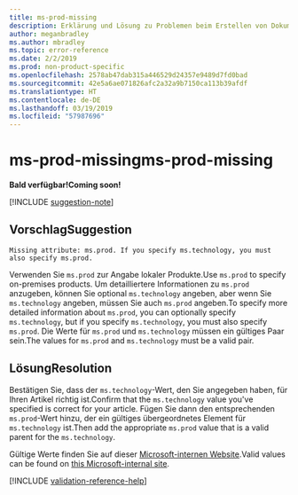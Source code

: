 ```yaml
---
title: ms-prod-missing
description: Erklärung und Lösung zu Problemen beim Erstellen von Dokumentationsartikeln – ms-prod-missing
author: meganbradley
ms.author: mbradley
ms.topic: error-reference
ms.date: 2/2/2019
ms.prod: non-product-specific
ms.openlocfilehash: 2578ab47dab315a446529d24357e9489d7fd0bad
ms.sourcegitcommit: 42e5a6ae071826afc2a32a9b7150ca113b39afdf
ms.translationtype: HT
ms.contentlocale: de-DE
ms.lasthandoff: 03/19/2019
ms.locfileid: "57987696"
---
```

# <a name="ms-prod-missing"></a><span data-ttu-id="fc284-103">ms-prod-missing</span><span class="sxs-lookup"><span data-stu-id="fc284-103">ms-prod-missing</span></span>

<span data-ttu-id="fc284-104">**Bald verfügbar!**</span><span class="sxs-lookup"><span data-stu-id="fc284-104">**Coming soon!**</span></span>

[!INCLUDE [suggestion-note](includes/suggestion-note.md)]

## <a name="suggestion"></a><span data-ttu-id="fc284-105">Vorschlag</span><span class="sxs-lookup"><span data-stu-id="fc284-105">Suggestion</span></span>

`Missing attribute: ms.prod. If you specify ms.technology, you must also specify ms.prod.`

<span data-ttu-id="fc284-106">Verwenden Sie `ms.prod` zur Angabe lokaler Produkte.</span><span class="sxs-lookup"><span data-stu-id="fc284-106">Use `ms.prod` to specify on-premises products.</span></span> <span data-ttu-id="fc284-107">Um detailliertere Informationen zu `ms.prod` anzugeben, können Sie optional `ms.technology` angeben, aber wenn Sie `ms.technology` angeben, müssen Sie auch `ms.prod` angeben.</span><span class="sxs-lookup"><span data-stu-id="fc284-107">To specify more detailed information about `ms.prod`, you can optionally specify `ms.technology`, but if you specify `ms.technology`, you must also specify `ms.prod`.</span></span> <span data-ttu-id="fc284-108">Die Werte für `ms.prod` und `ms.technology` müssen ein gültiges Paar sein.</span><span class="sxs-lookup"><span data-stu-id="fc284-108">The values for `ms.prod` and `ms.technology` must be a valid pair.</span></span>

## <a name="resolution"></a><span data-ttu-id="fc284-109">Lösung</span><span class="sxs-lookup"><span data-stu-id="fc284-109">Resolution</span></span>

<span data-ttu-id="fc284-110">Bestätigen Sie, dass der `ms.technology`-Wert, den Sie angegeben haben, für Ihren Artikel richtig ist.</span><span class="sxs-lookup"><span data-stu-id="fc284-110">Confirm that the `ms.technology` value you've specified is correct for your article.</span></span> <span data-ttu-id="fc284-111">Fügen Sie dann den entsprechenden `ms.prod`-Wert hinzu, der ein gültiges übergeordnetes Element für `ms.technology` ist.</span><span class="sxs-lookup"><span data-stu-id="fc284-111">Then add the appropriate `ms.prod` value that is a valid parent for the `ms.technology`.</span></span>

<span data-ttu-id="fc284-112">Gültige Werte finden Sie auf dieser [Microsoft-internen Website](https://docsmetadatatool.azurewebsites.net/allowlists).</span><span class="sxs-lookup"><span data-stu-id="fc284-112">Valid values can be found on [this Microsoft-internal site](https://docsmetadatatool.azurewebsites.net/allowlists).</span></span>

<!--make sure to add this file to your includes folder and verify the path-->
[!INCLUDE [validation-reference-help](includes/validation-reference-help.md)]
